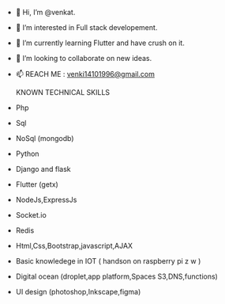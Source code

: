 - 👋 Hi, I’m @venkat.
- 👀 I’m interested in Full stack developement.
- 🌱 I’m currently learning Flutter and have crush on it.
- 💞️ I’m looking to collaborate on new ideas.
- 📫 REACH ME : venki14101996@gmail.com

    KNOWN TECHNICAL SKILLS
 
-   Php
-   Sql
-   NoSql (mongodb)
-   Python
-   Django and flask
-   Flutter (getx)
-   NodeJs,ExpressJs
-   Socket.io
-   Redis
-   Html,Css,Bootstrap,javascript,AJAX
-   Basic knowledege in IOT ( handson on raspberry pi z w )
-   Digital ocean (droplet,app platform,Spaces S3,DNS,functions)
-   UI design (photoshop,Inkscape,figma)
     

